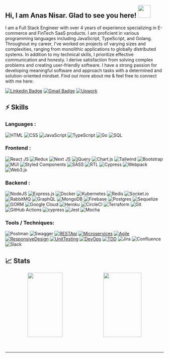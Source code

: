 ## Hi, I am Anas Nisar. Glad to see you here! <img width="40px" src="https://raw.githubusercontent.com/aemmadi/aemmadi/master/wave.gif"/> 

I am a Full Stack Engineer with over 4 years of experience specializing in E-commerce and FinTech SaaS products. I am proficient in various programming languages including JavaScript, TypeScript, and Golang. Throughout my career, I've worked on projects of varying sizes and complexities, ranging from monolithic applications to globally distributed systems. In addition to my technical skills, I prioritize effective communication and honesty. I derive satisfaction from solving complex problems and creating user-friendly software. I have a strong passion for developing meaningful software and approach tasks with a determined and solution-oriented mindset. Find out more about me & feel free to connect with me here:

[![Linkedin Badge](https://img.shields.io/badge/-AnasNisar-blue?style=flat-badge&logo=Linkedin&logoColor=white&link=https://www.linkedin.com/in/m-anas-nisar/)](https://www.linkedin.com/in/m-anas-nisar/)
[![Gmail Badge](https://img.shields.io/badge/-anasnisar980@gmail.com-c14438?style=flat-badge&logo=Gmail&logoColor=white&link=mailto:nasnisar980@gmail.com)](mailto:nasnisar980@gmail.com)
[![Upwork](https://img.shields.io/badge/UpWork-6FDA44?style=flat-badge&logo=Upwork&logoColor=white)](https://www.upwork.com/freelancers/manasnisar)


## ⚡ Skills

### Languages :

![HTML](https://img.shields.io/badge/HTML5-E34F26?style=flat-badge&logo=html5&logoColor=white)
![CSS](https://img.shields.io/badge/CSS-239120?&style=flat-badge&logo=css3&logoColor=white)
![JavaScript](https://img.shields.io/badge/JavaScript-F7DF1E?style=flat-badge&logo=javascript&logoColor=black)
![TypeScript](https://img.shields.io/badge/TypeScript-007ACC?style=flat-badge&logo=typescript&logoColor=white)
![Go](https://img.shields.io/badge/GO-%2300ADD8.svg?style=flat-badge&logo=go&logoColor=white)
![SQL](https://img.shields.io/badge/-MySQL-EBD6D2?style=flat-badge&logo=mysql)


### Frontend :

![React JS](https://img.shields.io/badge/React-20232A?style=flat-badge&logo=react&logoColor=61DAFB)
![Redux](https://img.shields.io/badge/Redux-593D88?style=flat-badge&logo=redux&logoColor=white)
![Next JS](https://img.shields.io/badge/Next-black?style=flat-badge&logo=next.js&logoColor=white)
![jQuery](https://img.shields.io/badge/jquery-%230769AD.svg?style=flat-badge&logo=jquery&logoColor=white)
![Chart.js](https://img.shields.io/badge/chart.js-F5788D.svg?style=flat-badge&logo=chart.js&logoColor=white)
![Tailwind](https://img.shields.io/badge/Tailwind_CSS-38B2AC?style=flat-badge&logo=tailwind-css&logoColor=white)
![Bootstrap](https://img.shields.io/badge/Bootstrap-563D7C?style=flat-badge&logo=bootstrap&logoColor=white)
![MUI](https://img.shields.io/badge/MUI-%230081CB.svg?style=flat-badge&logo=mui&logoColor=white)
![Styled Components](https://img.shields.io/badge/styled--components-DB7093?style=flat-badge&logo=styled-components&logoColor=white)
![SASS](https://img.shields.io/badge/SASS-hotpink.svg?style=flat-badge&logo=SASS&logoColor=white)
![RTL](https://img.shields.io/badge/Testing%20Library-323330?style=flat-badge&logo=testing-library&logoColor=red)
![Cypress](https://img.shields.io/badge/-Cypress-%23E5E5E5?style=flat-badge&logo=cypress&logoColor=058a5e)
![Webpack](https://img.shields.io/badge/Webpack-%238DD6F9.svg?style=flat-badge&logo=webpack&logoColor=black)
![Web3.js](https://img.shields.io/badge/Web3.js-F16822?style=flat-badge&logo=web3.js&logoColor=white)


### Backend :

![NodeJS](https://img.shields.io/badge/Node.js-6DA55F?style=flat-badge&logo=node.js&logoColor=white)
![Express.js](https://img.shields.io/badge/Express.js-%23404d59.svg?style=flat-badge&logo=express&logoColor=%2361DAFB)
![Docker](https://img.shields.io/badge/Docker-%230db7ed.svg?style=flat-badge&logo=docker&logoColor=white)
![Kubernetes](https://img.shields.io/badge/Kubernetes-%23326ce5.svg?style=flat-badge&logo=kubernetes&logoColor=white)
![Redis](https://img.shields.io/badge/Redis-%23DD0031.svg?style=flat-badge&logo=redis&logoColor=white)
![Socket.io](https://img.shields.io/badge/Socket.io-black?style=flat-badge&logo=socket.io&badgeColor=010101)
![RabbitMQ](https://img.shields.io/badge/Rabbitmq-FF6600?style=flat-badge&logo=rabbitmq&logoColor=white)
![GraphQL](https://img.shields.io/badge/-GraphQL-E10098?style=flat-badge&logo=graphql&logoColor=white)
![MongoDB](https://img.shields.io/badge/MongoDB-%234ea94b.svg?style=flat-badge&logo=mongodb&logoColor=white)
![Firebase](https://img.shields.io/badge/Firebase-%23039BE5.svg?style=flat-badge&logo=firebase)
![Postgres](https://img.shields.io/badge/Postgres-%23316192.svg?style=flat-badge&logo=postgresql&logoColor=white)
![Sequelize](https://img.shields.io/badge/Sequelize-52B0E7?style=flat-badge&logo=Sequelize&logoColor=white)
![GORM](https://img.shields.io/badge/-GORM-563D7C?style=flat-badge&logo=gorm)
![Google Cloud](https://img.shields.io/badge/GoogleCloud-%234285F4.svg?style=flat-badge&logo=google-cloud&logoColor=white)
![Heroku](https://img.shields.io/badge/Heroku-%23430098.svg?style=flat-badge&logo=heroku&logoColor=white)
![CircleCI](https://img.shields.io/badge/Circle%20CI-%23161616.svg?style=flat-badge&logo=circleci&logoColor=white)
![Terraform](https://img.shields.io/badge/Terraform-%235835CC.svg?style=flat-badge&logo=terraform&logoColor=white)
![Git](https://img.shields.io/badge/Git-%23F05033.svg?style=flat-badge&logo=git&logoColor=white)
![GitHub Actions](https://img.shields.io/badge/Github%20Actions-%232671E5.svg?style=flat-badge&logo=githubactions&logoColor=white)
![cypress](https://img.shields.io/badge/-Cypress-%23E5E5E5?style=flat-badge&logo=cypress&logoColor=058a5e)
![Jest](https://img.shields.io/badge/-Jest-%23C21325?style=flat-badge&logo=jest&logoColor=white)
![Mocha](https://img.shields.io/badge/-Mocha-%238D6748?style=flat-badge&logo=mocha&logoColor=white)


### Tools / Techniques:

![Postman](https://img.shields.io/badge/Postman-FF6C37?style=fflat-badge&logo=postman&logoColor=white)
![Swagger](https://img.shields.io/badge/-Swagger-%23Clojure?style=fflat-badge&logo=swagger&logoColor=white)
[![RESTApi](https://img.shields.io/badge/-RESTApi-563D7C?style=flat-badge&logo=rest)](https://gorm.io/)
[![Microservices](https://img.shields.io/badge/-Microservices-5ec3c2?style=flat-badge&logo=gorm)](https://gorm.io/)
[![Agile](https://img.shields.io/badge/-Agile-f73cab?style=flat-badge&logo=gorm)](https://gorm.io/)
[![ResponsiveDesign](https://img.shields.io/badge/-ResponsiveDesign-6edcb7?style=flat-badge&logo=gorm)](https://gorm.io/)
[![UnitTesting](https://img.shields.io/badge/-UnitTesting-a752c2?style=flat-badge&logo=gorm)](https://gorm.io/)
[![DevOps](https://img.shields.io/badge/-DevOps-24c845?style=flat-badge&logo=gorm)](https://gorm.io/)
[![TDD](https://img.shields.io/badge/-TDD-f22f65?style=flat-badge&logo=gorm)](https://gorm.io/)
![Jira](https://img.shields.io/badge/jira-%230A0FFF.svg?style=fflat-badge&logo=jira&logoColor=white)
![Confluence](https://img.shields.io/badge/confluence-%23172BF4.svg?style=fflat-badge&logo=confluence&logoColor=white)
![Slack](https://img.shields.io/badge/Slack-4A154B?style=fflat-badge&logo=slack&logoColor=white)

## 📈 Stats

<p align="center">

  <img width="47%" height="205px" src="https://github-readme-stats.vercel.app/api?username=manasnisar&show_icons=true&theme=tokyonight" />
  <img width="49%" height="205px" src="https://github-readme-streak-stats.herokuapp.com/?user=manasnisar&theme=tokyonight" />
</p>

<br>


-----